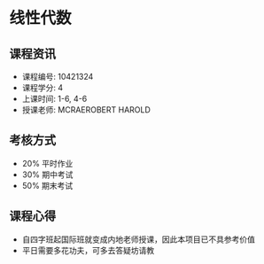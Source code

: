# 线性代数

## 课程资讯
- 课程编号: 10421324
- 课程学分: 4
- 上课时间: 1-6, 4-6
- 授课老师: MCRAEROBERT HAROLD
  
## 考核方式
- 20% 平时作业
- 30% 期中考试
- 50% 期末考试

## 课程心得
- 自四字班起国际班就变成内地老师授课，因此本项目已不具参考价值
- 平日需要多花功夫，可多去答疑坊请教
